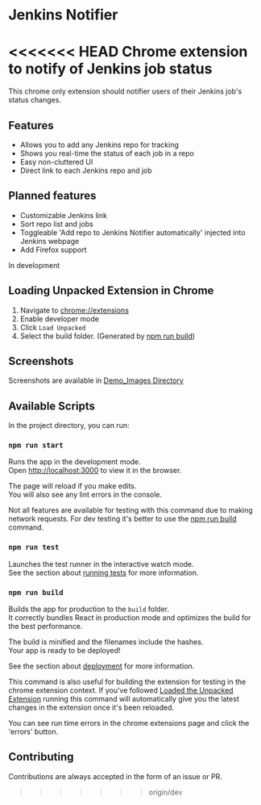 # Jenkins Notifier

<<<<<<< HEAD
Chrome extension to notify of Jenkins job status
=======
This chrome only extension should notifier users of their Jenkins job's status changes.

## Features

- Allows you to add any Jenkins repo for tracking
- Shows you real-time the status of each job in a repo
- Easy non-cluttered UI
- Direct link to each Jenkins repo and job

## Planned features

- Customizable Jenkins link
- Sort repo list and jobs
- Toggleable 'Add repo to Jenkins Notifier automatically' injected into Jenkins webpage
- Add Firefox support


In development

## Loading Unpacked Extension in Chrome

1. Navigate to [chrome://extensions](chrome://extensions)
2. Enable developer mode
3. Click `Load Unpacked`
4. Select the build folder. (Generated by [npm run build](#npm-run-build))

## Screenshots
Screenshots are available in [Demo_Images Directory](./Demo_Images)

## Available Scripts

In the project directory, you can run:

### `npm run start`

Runs the app in the development mode.<br>
Open [http://localhost:3000](http://localhost:3000) to view it in the browser.

The page will reload if you make edits.<br>
You will also see any lint errors in the console.

Not all features are available for testing with this command due to making network requests. For dev testing it's better to use the [npm run build](#`npm-run-build`) command. 

### `npm run test`

Launches the test runner in the interactive watch mode.<br>
See the section about [running tests](https://facebook.github.io/create-react-app/docs/running-tests) for more information.

### `npm run build`

Builds the app for production to the `build` folder.<br>
It correctly bundles React in production mode and optimizes the build for the best performance.

The build is minified and the filenames include the hashes.<br>
Your app is ready to be deployed!

See the section about [deployment](https://facebook.github.io/create-react-app/docs/deployment) for more information.

This command is also useful for building the extension for testing in the chrome extension context. If you've followed [Loaded the Unpacked Extension](#Loading-Unpacked-Extension-in-Chrome) running this command will automatically give you the latest changes in the extension once it's been reloaded.

You can see run time errors in the chrome extensions page and click the 'errors' button.

## Contributing

Contributions are always accepted in the form of an issue or PR.
>>>>>>> origin/dev

